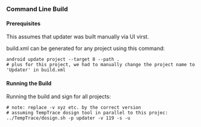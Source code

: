 
### Command Line Build

#### Prerequisites

This assumes that updater was built manually via UI virst.

build.xml can be generated for any project using this command:

    android update project --target 8 --path .
    # plus for this project, we had to manually change the project name to 'Updater' in build.xml

#### Running the Build

Running the build and sign for all projects:

    # note: replace -v xyz etc. by the correct version
    # assuming TempTrace dosign tool in parallel to this projec:
    ../TempTrace/dosign.sh -p updater -v 119 -s -u

